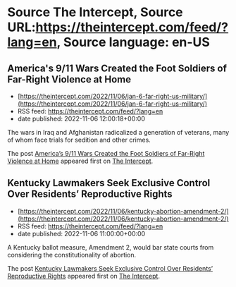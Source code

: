 # Source The Intercept, Source URL:https://theintercept.com/feed/?lang=en, Source language: en-US

## America's 9/11 Wars Created the Foot Soldiers of Far-Right Violence at Home
 - [https://theintercept.com/2022/11/06/jan-6-far-right-us-military/](https://theintercept.com/2022/11/06/jan-6-far-right-us-military/)
 - RSS feed: https://theintercept.com/feed/?lang=en
 - date published: 2022-11-06 12:00:18+00:00

<p>The wars in Iraq and Afghanistan radicalized a generation of veterans, many of whom face trials for sedition and other crimes.</p>
<p>The post <a href="https://theintercept.com/2022/11/06/jan-6-far-right-us-military/" rel="nofollow">America&#8217;s 9/11 Wars Created the Foot Soldiers of Far-Right Violence at Home</a> appeared first on <a href="https://theintercept.com" rel="nofollow">The Intercept</a>.</p>

## Kentucky Lawmakers Seek Exclusive Control Over Residents’ Reproductive Rights
 - [https://theintercept.com/2022/11/06/kentucky-abortion-amendment-2/](https://theintercept.com/2022/11/06/kentucky-abortion-amendment-2/)
 - RSS feed: https://theintercept.com/feed/?lang=en
 - date published: 2022-11-06 11:00:00+00:00

<p>A Kentucky ballot measure, Amendment 2, would bar state courts from considering the constitutionality of abortion.</p>
<p>The post <a href="https://theintercept.com/2022/11/06/kentucky-abortion-amendment-2/" rel="nofollow">Kentucky Lawmakers Seek Exclusive Control Over Residents’ Reproductive Rights</a> appeared first on <a href="https://theintercept.com" rel="nofollow">The Intercept</a>.</p>
